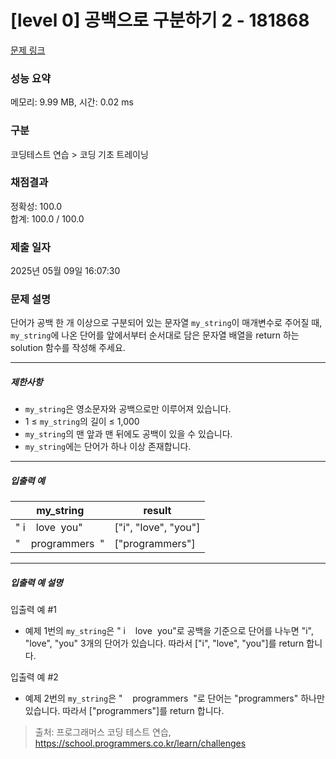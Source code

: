 # [level 0] 공백으로 구분하기 2 - 181868 

[문제 링크](https://school.programmers.co.kr/learn/courses/30/lessons/181868?language=python3) 

### 성능 요약

메모리: 9.99 MB, 시간: 0.02 ms

### 구분

코딩테스트 연습 > 코딩 기초 트레이닝

### 채점결과

정확성: 100.0<br/>합계: 100.0 / 100.0

### 제출 일자

2025년 05월 09일 16:07:30

### 문제 설명

<p style="user-select: auto !important;">단어가 공백 한 개 이상으로 구분되어 있는 문자열 <code style="user-select: auto !important;">my_string</code>이 매개변수로 주어질 때, <code style="user-select: auto !important;">my_string</code>에 나온 단어를 앞에서부터 순서대로 담은 문자열 배열을 return 하는 solution 함수를 작성해 주세요.</p>

<hr style="user-select: auto !important;">

<h5 style="user-select: auto !important;">제한사항</h5>

<ul style="user-select: auto !important;">
<li style="user-select: auto !important;"><code style="user-select: auto !important;">my_string</code>은 영소문자와 공백으로만 이루어져 있습니다.</li>
<li style="user-select: auto !important;">1 ≤ <code style="user-select: auto !important;">my_string</code>의 길이 ≤ 1,000</li>
<li style="user-select: auto !important;"><code style="user-select: auto !important;">my_string</code>의 맨 앞과 맨 뒤에도 공백이 있을 수 있습니다.</li>
<li style="user-select: auto !important;"><code style="user-select: auto !important;">my_string</code>에는 단어가 하나 이상 존재합니다.</li>
</ul>

<hr style="user-select: auto !important;">

<h5 style="user-select: auto !important;">입출력 예</h5>
<table class="table" style="user-select: auto !important;">
        <thead style="user-select: auto !important;"><tr style="user-select: auto !important;">
<th style="user-select: auto !important;">my_string</th>
<th style="user-select: auto !important;">result</th>
</tr>
</thead>
        <tbody style="user-select: auto !important;"><tr style="user-select: auto !important;">
<td style="user-select: auto !important;">"&nbsp;i&nbsp;&nbsp;&nbsp;&nbsp;love&nbsp;&nbsp;you"</td>
<td style="user-select: auto !important;">["i", "love", "you"]</td>
</tr>
<tr style="user-select: auto !important;">
<td style="user-select: auto !important;">"&nbsp;&nbsp;&nbsp;&nbsp;programmers&nbsp;&nbsp;"</td>
<td style="user-select: auto !important;">["programmers"]</td>
</tr>
</tbody>
      </table>
<hr style="user-select: auto !important;">

<h5 style="user-select: auto !important;">입출력 예 설명</h5>

<p style="user-select: auto !important;">입출력 예 #1</p>

<ul style="user-select: auto !important;">
<li style="user-select: auto !important;">예제 1번의 <code style="user-select: auto !important;">my_string</code>은 "&nbsp;i&nbsp;&nbsp;&nbsp;&nbsp;love&nbsp;&nbsp;you"로 공백을 기준으로 단어를 나누면 "i", "love", "you" 3개의 단어가 있습니다. 따라서 ["i", "love", "you"]를 return 합니다.</li>
</ul>

<p style="user-select: auto !important;">입출력 예 #2</p>

<ul style="user-select: auto !important;">
<li style="user-select: auto !important;">예제 2번의 <code style="user-select: auto !important;">my_string</code>은 "&nbsp;&nbsp;&nbsp;&nbsp;programmers&nbsp;&nbsp;"로 단어는 "programmers" 하나만 있습니다. 따라서 ["programmers"]를 return 합니다.</li>
</ul>


> 출처: 프로그래머스 코딩 테스트 연습, https://school.programmers.co.kr/learn/challenges